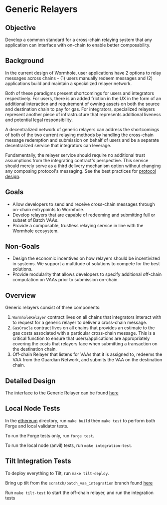 # Generic Relayers

## Objective

Develop a common standard for a cross-chain relaying system that any application can interface with on-chain to enable better composability.

## Background

In the current design of Wormhole, user applications have 2 options to relay messages across chains - (1) users manually redeem messages and (2) applications build and maintain a specialized relayer network.

Both of these paradigms present shortcomings for users and integrators respectively. For users, there is an added friction in the UX in the form of an additional interaction and requirement of owning assets on both the source and destination chain to pay for gas. For integrators, specialized relayers represent another piece of infrastructure that represents additional liveness and potential legal responsibility.

A decentralized network of generic relayers can address the shortcomings of both of the two current relaying methods by handling the cross-chain message redemption and submission on behalf of users and be a separate decentralized service that integrators can leverage.

Fundamentally, the relayer service should require no additional trust assumptions from the integrating contract's perspective. This service should merely serve as a third delivery mechanism option without changing any composing protocol's messaging. See the best practices for [protocol design](https://book.wormhole.com/dapps/architecture/3_protocolDesign.html).

## Goals

- Allow developers to send and receive cross-chain messages through on-chain entrypoints to Wormhole.
- Develop relayers that are capable of redeeming and submitting full or subset of Batch VAAs.
- Provide a composable, trustless relaying service in line with the Wormhole ecosystem.

## Non-Goals

- Design the economic incentives on how relayers should be incentivized in systems. We support a multitude of solutions to compete for the best solutions.
- Provide modularity that allows developers to specify additional off-chain computation on VAAs prior to submission on-chain.

## Overview

Generic relayers consist of three components:

1. `WormholeRelayer` contract lives on all chains that integrators interact with to request for a generic relayer to deliver a cross-chain message.
2. `GasOracle` contract lives on all chains that provides an estimate to the gas costs associated with a particular cross-chain message. This is a critical function to ensure that users/applications are appropriately covering the costs that relayers face when submitting a transaction on the destination chain.
3. Off-chain Relayer that listens for VAAs that it is assigned to, redeems the VAA from the Guardian Network, and submits the VAA on the destination chain.

## Detailed Design

The interface to the Generic Relayer can be found [here](https://github.com/certusone/generic-relayer/blob/relayer/ethereum/contracts/interfaces/IWormholeRelayer.sol)

## Local Node Tests

In the [ethereum](ethereum) directory, run `make build` then `make test` to perform both Forge and local validator tests.

To run the Forge tests only, run `forge test`.

To run the local node (anvil) tests, run `make integration-test`.

## Tilt Integration Tests

To deploy everything to Tilt, run `make tilt-deploy`.

Bring up tilt from the `scratch/batch_vaa_integration` branch found [here](https://github.com/wormhole-foundation/wormhole/tree/scratch/batch_vaa_integration)

Run `make tilt-test` to start the off-chain relayer, and run the integration tests
